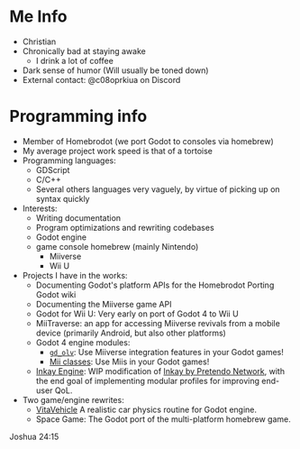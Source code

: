 # Me Info
* Christian
* Chronically bad at staying awake
  * I drink a lot of coffee
* Dark sense of humor (Will usually be toned down)
* External contact: @c08oprkiua on Discord

# Programming info
* Member of Homebrodot (we port Godot to consoles via homebrew)
* My average project work speed is that of a tortoise
* Programming languages:
  * GDScript
  * C/C++
  * Several others languages very vaguely, by virtue of picking up on syntax quickly
* Interests:
  * Writing documentation
  * Program optimizations and rewriting codebases
  * Godot engine
  * game console homebrew (mainly Nintendo)
    * Miiverse
    * Wii U
* Projects I have in the works:
  * Documenting Godot's platform APIs for the Homebrodot Porting Godot wiki
  * Documenting the Miiverse game API
  * Godot for Wii U: Very early on port of Godot 4 to Wii U
  * MiiTraverse: an app for accessing Miiverse revivals from a mobile device (primarily Android, but also other platforms)
  * Godot 4 engine modules:
    * [`gd_olv`](https://github.com/c08oprkiua/gd_olv): Use Miiverse integration features in your Godot games!
    * [Mii classes](https://github.com/c08oprkiua/Godot-4-Mii-Classes): Use Miis in your Godot games!
  * [Inkay Engine](https://github.com/c08oprkiua/Inkay-engine): WIP modification of [Inkay by Pretendo Network](https://github.com/PretendoNetwork/Inkay), with the end goal of implementing modular profiles for improving end-user QoL.
* Two game/engine rewrites:
  * [VitaVehicle](https://github.com/c08oprkiua/g-rcp2/tree/godot-4.0.3-conversion) A realistic car physics routine for Godot engine.
  * Space Game: The Godot port of the multi-platform homebrew game.


Joshua 24:15

<!--

-->
